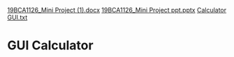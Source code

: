 [19BCA1126_Mini Project (1).docx](https://github.com/ritikarana04/GUI-Calculator/files/7841319/19BCA1126_Mini.Project.1.docx)
[19BCA1126_Mini Project ppt.pptx](https://github.com/ritikarana04/GUI-Calculator/files/7841321/19BCA1126_Mini.Project.ppt.pptx)
[Calculator GUI.txt](https://github.com/ritikarana04/Calculator/files/7841226/Calculator.GUI.txt)
# GUI Calculator
